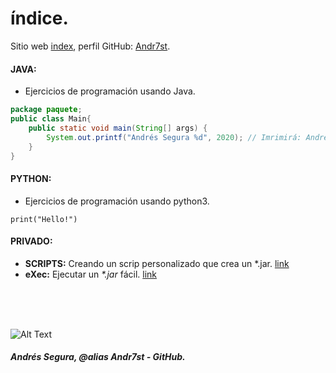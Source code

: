 # índice.
<!--
Primero usar como redireccionador.
-->
Sitio web [index](https://Andr7st.github.io/index/), perfil GitHub: [Andr7st](https://github.com/Andr7st).

#### JAVA:

* Ejercicios de programación usando Java.

```java
package paquete;
public class Main{
    public static void main(String[] args) {
        System.out.printf("Andrés Segura %d", 2020); // Imrimirá: Andrés Segura 2020
    }
}
```
#### PYTHON:

* Ejercicios de programación usando python3.

```
print("Hello!")
```

#### PRIVADO:

* **SCRIPTS:**  Creando un scrip personalizado que crea un *.jar. [link](https://Andr7st.github.io/index/)
* **eXec:**  Ejecutar un _*.jar_ fácil. [link](https://Andr7st.github.io/index/)




<!-- 
DFJKFSJKDBFDSBF
-->

<br>
<br>
<br>

![Alt Text](https://raw.github.com/Andr7st/index/master/docs/images/ilustrativa_1.jpg?raw=true "Seg1st")




##### Andrés Segura, @alias Andr7st - GitHub.
